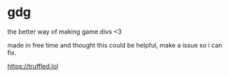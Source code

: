 # gdg

the better way of making game divs <3

made in free time and thought this could be helpful, make a issue so i can fix. 

https://truffled.lol
